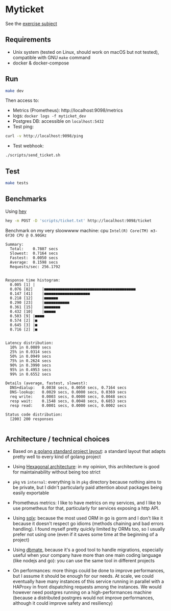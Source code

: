 Myticket
==========

See the [exercise subject](https://gist.github.com/n-e/917fae053f543667d2e77798dde6d5cd)

Requirements
-----------

- Unix system (tested on Linux, should work on macOS but not tested), compatible with GNU `make` command
- docker & docker-compose

Run
----

```bash
make dev
```

Then access to:
- Metrics (Prometheus): http://localhost:9098/metrics
- logs: `docker logs -f myticket_dev`
- Postgres DB: accessible on `localhost:5432`
- Test ping:
```bash
curl -v http://localhost:9098/ping
```
- Test webhook:
```bash
./scripts/send_ticket.sh
```

Test
----

```bash
make tests
```



Benchmarks
----------

Using [hey](https://github.com/rakyll/hey)

```bash
hey -m POST -D 'scripts/ticket.txt' http://localhost:9098/ticket
```

Benchmark on my very sloowwww machine:
cpu `Intel(R) Core(TM) m3-6Y30 CPU @ 0.90GHz`
```
Summary:
  Total:	0.7807 secs
  Slowest:	0.7164 secs
  Fastest:	0.0050 secs
  Average:	0.1598 secs
  Requests/sec:	256.1792


Response time histogram:
  0.005 [1]	|
  0.076 [82]	|■■■■■■■■■■■■■■■■■■■■■■■■■■■■■■■■■■■■■■■■
  0.147 [41]	|■■■■■■■■■■■■■■■■■■■■
  0.218 [12]	|■■■■■■
  0.290 [23]	|■■■■■■■■■■■
  0.361 [15]	|■■■■■■■
  0.432 [10]	|■■■■■
  0.503 [9]	|■■■■
  0.574 [2]	|■
  0.645 [3]	|■
  0.716 [2]	|■


Latency distribution:
  10% in 0.0089 secs
  25% in 0.0314 secs
  50% in 0.0949 secs
  75% in 0.2624 secs
  90% in 0.3990 secs
  95% in 0.4953 secs
  99% in 0.6552 secs

Details (average, fastest, slowest):
  DNS+dialup:	0.0038 secs, 0.0050 secs, 0.7164 secs
  DNS-lookup:	0.0029 secs, 0.0000 secs, 0.0369 secs
  req write:	0.0003 secs, 0.0000 secs, 0.0048 secs
  resp wait:	0.1548 secs, 0.0048 secs, 0.6853 secs
  resp read:	0.0001 secs, 0.0000 secs, 0.0002 secs

Status code distribution:
  [200]	200 responses


```




Architecture / technical choices
---------

- Based on [a golang standard project layout](https://github.com/golang-standards/project-layout): a standard layout that adapts pretty well to every kind of golang project

- Using [Hexagonal architecture](https://medium.com/@matiasvarela/hexagonal-architecture-in-go-cfd4e436faa3): in my opinion, this architecture is good for maintainability without being too strict

- `pkg` vs `internal`: everything is in `pkg` directory because nothing aims to be private, but I didn't particularly paid attention
about packages being easily exportable

- Prometheus metrics: I like to have metrics on my services, and I like to use prometheus for that, particularly for services exposing a http API.

- Using [sqlx](https://github.com/jmoiron/sqlx): because the most used ORM in go is gorm and I don't like it
because it doesn't respect go idioms (methods chaining and bad errors handling). I found myself pretty quickly limited by ORMs too, so I usually
prefer not using one (even if it saves some time at the beginning of a project)

- Using [dbmate](https://github.com/amacneil/dbmate), because it's a good tool to handle migrations, especially useful when your company have more than
one main coding language (like nodejs and go): you can use the same tool in different projects

- On performances: more things could be done to improve performances, but I assume it should be enough for our needs. At scale, we could eventually have many instances of this service running in parallel with a HAProxy in front dispatching requests among the instances. We would however need postgres running on a high-performances machine (because a distributed postrgres would not improve performances, although it could improve safety and resiliency)
